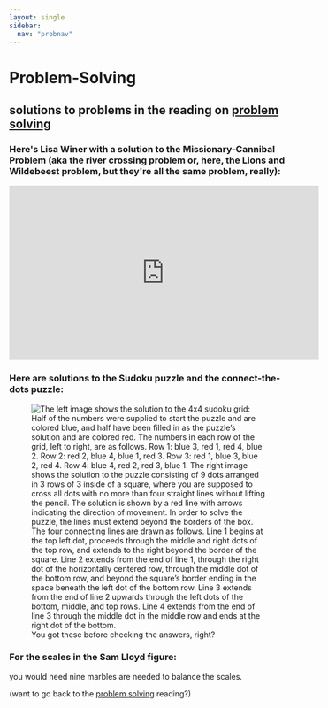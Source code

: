 ```yaml
---
layout: single
sidebar:
  nav: "probnav"
---
```


# Problem-Solving

## solutions to problems in the reading on [problem solving](https://bobsthinktank.github.io/PSYC341OER/_pages/problemsolving-creativity/probsolve.html)

### Here's Lisa Winer with a solution to the Missionary-Cannibal Problem (aka the river crossing problem or, here, the Lions and Wildebeest problem, but they're all the same problem, really): 

<iframe width="560" height="315" src="https://www.youtube.com/embed/ADR7dUoVh_c" title="YouTube video player" frameborder="0" allow="accelerometer; autoplay; clipboard-write; encrypted-media; gyroscope; picture-in-picture" allowfullscreen></iframe>


### Here are solutions to the Sudoku puzzle and the connect-the-dots puzzle: 

<figure>
    <img src="https://bobsthinktank.github.io/PSYC341OER/images/probsolve_solutions.jpg" alt="The left image shows the solution to the 4x4 sudoku grid: Half of the numbers were supplied to start the puzzle and are colored blue, and half have been filled in as the puzzle’s solution and are colored red. The numbers in each row of the grid, left to right, are as follows. Row 1: blue 3, red 1, red 4, blue 2. Row 2: red 2, blue 4, blue 1, red 3. Row 3: red 1, blue 3, blue 2, red 4. Row 4: blue 4, red 2, red 3, blue 1. The right image shows the solution to the puzzle consisting of 9 dots arranged in 3 rows of 3 inside of a square, where you are supposed to cross all dots with no more than four straight lines without lifting the pencil. The solution is shown by a red line with arrows indicating the direction of movement. In order to solve the puzzle, the lines must extend beyond the borders of the box. The four connecting lines are drawn as follows. Line 1 begins at the top left dot, proceeds through the middle and right dots of the top row, and extends to the right beyond the border of the square. Line 2 extends from the end of line 1, through the right dot of the horizontally centered row, through the middle dot of the bottom row, and beyond the square’s border ending in the space beneath the left dot of the bottom row. Line 3 extends from the end of line 2 upwards through the left dots of the bottom, middle, and top rows. Line 4 extends from the end of line 3 through the middle dot in the middle row and ends at the right dot of the bottom.">
    <figcaption> You got these before checking the answers, right? </figcaption>
</figure>

### For the scales in the Sam Lloyd figure: 

you would need nine marbles are needed to balance the scales. 

(want to go back to the [problem solving](https://bobsthinktank.github.io/PSYC341OER/_pages/problemsolving-creativity/probsolve.html) reading?)